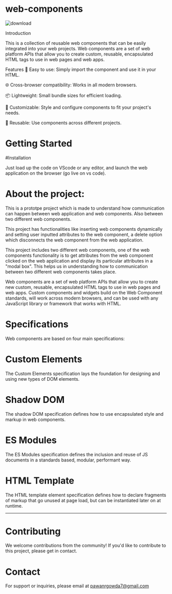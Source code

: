 # web-components

![download](https://github.com/dedsecchaos/web-components/assets/70716509/a9e21bc2-696c-4bc9-8d14-aa4cd42c95f5)


Introduction

This is a collection of reusable web components that can be easily integrated into your web projects. Web components are a set of web platform APIs that allow you to create custom, reusable, encapsulated HTML tags to use in web pages and web apps.

Features
🚀 Easy to use: Simply import the component and use it in your HTML.

🌐 Cross-browser compatibility: Works in all modern browsers.

📦 Lightweight: Small bundle sizes for efficient loading.

🎨 Customizable: Style and configure components to fit your project's needs.

🔄 Reusable: Use components across different projects.

# Getting Started

#Installation

Just load up the code on VScode or any editor, and launch the web application on the browser (go live on vs code).

# About the project:

This is a prototpe project which is made to understand how communication can happen between web application and web components.
Also between two different web components.

This project has functionalities like inserting web components dynamically and setting user inputted attributes to the web component, a delete option which disconnects the web component from the web application.

This project includes two different web components, one of the web components functionality is to get attributes from the web component clicked on the web application and display its particular attributes in a "modal box". This helps us in understanding how to communication between two different web components takes place.

Web components are a set of web platform APIs that allow you to create new custom, reusable, encapsulated HTML tags to use in web pages and web apps. Custom components and widgets build on the Web Component standards, will work across modern browsers, and can be used with any JavaScript library or framework that works with HTML.

# Specifications

Web components are based on four main specifications:

# Custom Elements
The Custom Elements specification lays the foundation for designing and using new types of DOM elements.

# Shadow DOM
The shadow DOM specification defines how to use encapsulated style and markup in web components.

# ES Modules
The ES Modules specification defines the inclusion and reuse of JS documents in a standards based, modular, performant way.

# HTML Template
The HTML template element specification defines how to declare fragments of markup that go unused at page load, but can be instantiated later on at runtime.

---
# Contributing

We welcome contributions from the community! If you'd like to contribute to this project, please get in contact.

# Contact

For support or inquiries, please email at pawanrgowda7@gmail.com
